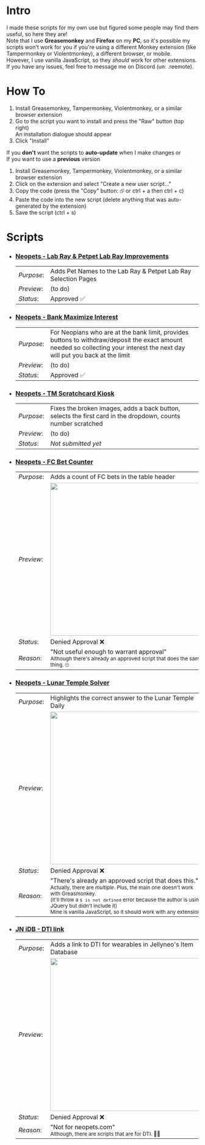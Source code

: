 <h1>Intro</h1>
I made these scripts for my own use but figured some people may find them useful, so here they are!<br>
Note that I use <b>Greasemonkey</b> and <b>Firefox</b> on my <b>PC</b>, so it's possible my scripts won't work for you if you're using a different Monkey extension (like Tampermonkey or Violentmonkey), a different browser, or mobile.<br>
However, I use vanilla JavaScript, so they <i>should</i> work for other extensions.<br>
If you have any issues, feel free to message me on Discord (un: .reemote).

<h1>How To</h1>
<ol>
  <li>Install Greasemonkey, Tampermonkey, Violentmonkey, or a similar browser extension</li>
  <li>Go to the script you want to install and press the "Raw" button (top right)<br>
  An installation dialogue should appear</li>
  <li>Click "Install"</li>
</ol>

If you <b>don't</b> want the scripts to <b>auto-update</b> when I make changes or<br>
If you want to use a <b>previous</b> version
<ol>
  <li>Install Greasemonkey, Tampermonkey, Violentmonkey, or a similar browser extension</li>
  <li>Click on the extension and select "Create a new user script..."</li>
  <li>Copy the code (press the "Copy" button: ⮺ or ctrl + a then ctrl + c)</li>
  <li>Paste the code into the new script (delete anything that was auto-generated by the extension)</li>
  <li>Save the script (ctrl + s)</li>
</ol>

<h1>Scripts</h1>
<ul>
    <li>
      <h3><a  target="_blank" 
            href="https://github.com/0o0slytherinpride0o0/Neopets-Scripts-Redesign/blob/main/Neopets%20-%20Lab%20Ray%20%26%20Petpet%20Lab%20Ray%20Improvements.user.js">
        Neopets - Lab Ray & Petpet Lab Ray Improvements</a></h3>
      <table>
        <tr>
          <td><i>Purpose</i>:</td>
          <td>Adds Pet Names to the Lab Ray & Petpet Lab Ray Selection Pages</td>
        </tr>
        <tr>
          <td><i>Preview</i>:</td>
          <td>(to do)</td>
        </tr>
        <tr>
          <td><i>Status</i>:</td>
          <td>Approved ✅</td>
        </tr>
      </table>
    </li>
    <li>
      <h3><a  target="_blank"
            href="https://github.com/0o0slytherinpride0o0/Neopets-Scripts-Redesign/blob/main/Neopets%20-%20Bank%20Maximize%20Interest.user.js">
        Neopets - Bank Maximize Interest</a></h3>
      <table>
        <tr>
          <td><i>Purpose</i>:</td>
          <td>For Neopians who are at the bank limit, provides buttons to withdraw/deposit the exact amount needed so collecting your interest the next day will put you back at the limit</td>
        </tr>
        <tr>
          <td><i>Preview</i>:</td>
          <td>(to do)</td>
        </tr>
        <tr>
          <td><i>Status</i>:</td>
          <td>Approved ✅</td>
        </tr>
      </table>
    </li>
    <li>
      <h3><a  target="_blank"
            href="https://github.com/0o0slytherinpride0o0/Neopets-Scripts-Redesign/blob/main/Neopets%20-%20TM%20Scratchcard%20Kiosk.user.js">
        Neopets - TM Scratchcard Kiosk</a></h3>
      <table>
        <tr>
          <td><i>Purpose</i>:</td>
          <td>Fixes the broken images, adds a back button, selects the first card in the dropdown, counts number scratched</td>
        </tr>
        <tr>
          <td><i>Preview</i>:</td>
          <td>(to do)</td>
        </tr>
        <tr>
          <td><i>Status</i>:</td>
          <td><i>Not submitted yet</i></td>
        </tr>
      </table>
    </li>
    <li>
      <h3><a  target="_blank"
            href="https://github.com/0o0slytherinpride0o0/Neopets-Scripts-Redesign/blob/main/Neopets%20-%20FC%20Bet%20Counter.user.js">
        Neopets - FC Bet Counter</a></h3>
      <table>
        <tr>
          <td><i>Purpose</i>:</td>
          <td>Adds a count of FC bets in the table header</td>
        </tr>
        <tr>
          <td><i>Preview</i>:</td>
          <td><a href="https://i.imgur.com/j2OuMuz.png" target="_blank"><img width="400" src="https://i.imgur.com/j2OuMuz.png"></a></td>
        </tr>
        <tr>
          <td><i>Status</i>:</td>
          <td>Denied Approval ❌</td>
        </tr>
        <tr>
          <td><i>Reason</i>:</td>
          <td>"Not useful enough to warrant approval"<br>
            <sub>Although there's already an approved script that does the same thing. 🙄</sub></td>
        </tr>
      </table>
    </li>
    <li>
      <h3><a  target="_blank"
            href="https://github.com/0o0slytherinpride0o0/Neopets-Scripts-Redesign/blob/main/Neopets%20-%20Lunar%20Temple%20Solver.user.js">
      Neopets - Lunar Temple Solver</a></h3>
      <table>
        <tr>
          <td><i>Purpose</i>:</td>
          <td>Highlights the correct answer to the Lunar Temple Daily</td>
        </tr>
        <tr>
          <td><i>Preview</i>:</td>
          <td><a href="https://i.imgur.com/pMAGINP.png" target="_blank"><img width="400" src="https://i.imgur.com/pMAGINP.png"></a></td>
        </tr>
        <tr>
          <td><i>Status</i>:</td>
          <td>Denied Approval ❌</td>
        </tr>
        <tr>
          <td><i>Reason</i>:</td>
          <td>"There's already an approved script that does this."<br>
            <sub>Actually, there are <i>multiple</i>. Plus, the main one doesn't work with Greasmonkey.<br>
              (it'll throw a <code>$ is not defined</code> error because the author is using JQuery but didn't include it)<br>
              Mine is vanilla JavaScript, so it should work with any extension.</sub>
          </td>
        </tr>
      </table>
    </li>
    <li>
      <h3><a  target="_blank"
            href="https://github.com/0o0slytherinpride0o0/Neopets-Scripts-Redesign/blob/main/JN%20iDB%20-%20DTI%20link.user.js">
        JN iDB - DTI link</a></h3>
      <table>
        <tr>
          <td><i>Purpose</i>:</td>
          <td>Adds a link to DTI for wearables in Jellyneo's Item Database</td>
        </tr>
        <tr>
          <td><i>Preview</i>:</td>
          <td><a href="https://i.imgur.com/xMiCaAE.png" target="_blank"><img width="400" src="https://i.imgur.com/xMiCaAE.png"></a></td>
        </tr>
        <tr>
          <td><i>Status</i>:</td>
          <td>Denied Approval ❌</td>
        </tr>
        <tr>
          <td><i>Reason</i>:</td>
          <td>"Not for neopets.com"<br>
            <sub> Although, there are scripts that are for DTI. 🤷‍♀️</sub>
          </td>
        </tr>
      </table>
    </li>
</ul>

